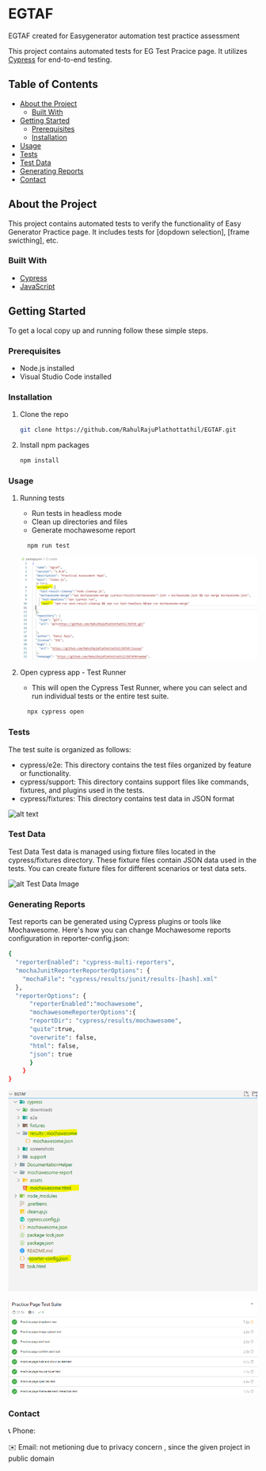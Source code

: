 # EGTAF
EGTAF created for Easygenerator automation test practice assessment


This project contains automated tests for EG Test Pracice page. It utilizes [Cypress](https://www.cypress.io/) for end-to-end testing.

## Table of Contents

- [About the Project](#about-the-project)
  - [Built With](#built-with)
- [Getting Started](#getting-started)
  - [Prerequisites](#prerequisites)
  - [Installation](#installation)
- [Usage](#usage)
- [Tests](#tests)
- [Test Data](#test-data)
- [Generating Reports](#generating-reports)
- [Contact](#contact)

## About the Project

This project contains automated tests to verify the functionality of Easy Generator Practice page. It includes tests for [dopdown selection], [frame swicthing], etc.

### Built With

- [Cypress](https://www.cypress.io/)
- [JavaScript](https://www.javascript.com/)

## Getting Started

To get a local copy up and running follow these simple steps.

### Prerequisites

- Node.js installed
- Visual Studio Code installed

### Installation

1. Clone the repo
   ```sh
   git clone https://github.com/RahulRajuPlathottathil/EGTAF.git
2. Install npm packages
   ```sh
   npm install

### Usage

1. Running tests 

   - Run tests in headless mode
   - Clean up directories and files
   - Generate mochawesome report
   ```sh
     npm run test
   ```
   ![alt Test Report Image](DocumentationHelper/RunScript.PNG "Run Script")
2. Open cypress app - Test Runner 
    - This will open the Cypress Test Runner, where you can select and run individual tests or the entire test suite.
   ```sh
     npx cypress open
   
### Tests
The test suite is organized as follows:

* cypress/e2e: This directory contains the test files organized by feature or functionality.
* cypress/support: This directory contains support files like commands, fixtures, and plugins used in the tests.
* cypress/fixtures: This directory contains test data in JSON format
 
![alt text](DocumentationHelper/TestStructure.PNG "Test Structure View")

### Test Data
Test Data
Test data is managed using fixture files located in the cypress/fixtures directory. These fixture files contain JSON data used in the tests. You can create fixture files for different scenarios or test data sets.

![alt Test Data Image](DocumentationHelper/TestData.PNG "Test Data View")

### Generating Reports
Test reports can be generated using Cypress plugins or tools like Mochawesome. Here's how you can change Mochawesome reports configuration in reporter-config.json:

  ``` sh
  {
    "reporterEnabled": "cypress-multi-reporters",
    "mochaJunitReporterReporterOptions": {
      "mochaFile": "cypress/results/junit/results-[hash].xml"
    },
    "reporterOptions": {
        "reporterEnabled":"mochawesome",
        "mochawesomeReporterOptions":{
        "reportDir": "cypress/results/mochawesome",
        "quite":true,
        "overwrite": false,
        "html": false,
        "json": true
        }
      }   
}
```
![alt Test Report Image](DocumentationHelper/ReportStructure.PNG "Report View and Configuration")

![alt Test Report Image](DocumentationHelper/mocha_multiple_TestReport.PNG "html report")

### Contact

📞 Phone: 

✉️ Email: not metioning due to privacy concern , since the given project in public domain
